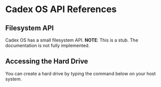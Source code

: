 # Cadex OS API References

## Filesystem API
Cadex OS has a small filesystem API.
**NOTE**: This is a stub. The documentation is not fully implemented.

## Accessing the Hard Drive
You can create a hard drive by typing the command below on your host system.
